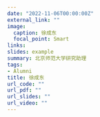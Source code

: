 ```yaml
---
date: "2022-11-06T00:00:00Z"
external_link: ""
image:
  caption: 徐成东
  focal_point: Smart
links:
slides: example
summary: 北京师范大学研究助理
tags:
- Alumni
title: 徐成东
url_code: ""
url_pdf: ""
url_slides: ""
url_video: ""
---
```


